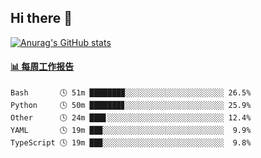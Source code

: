 ## Hi there 👋

[![Anurag's GitHub stats](https://github-readme-stats-orilights.vercel.app/api?username=orilights)](https://github.com/anuraghazra/github-readme-stats)

<!--
**OriLight152/OriLight152** is a ✨ _special_ ✨ repository because its `README.md` (this file) appears on your GitHub profile.

Here are some ideas to get you started:

- 🔭 I’m currently working on ...
- 🌱 I’m currently learning ...
- 👯 I’m looking to collaborate on ...
- 🤔 I’m looking for help with ...
- 💬 Ask me about ...
- 📫 How to reach me: ...
- 😄 Pronouns: ...
- ⚡ Fun fact: ...
-->

<!-- waka-box start -->
#### <a href="https://gist.github.com/92c8d5b388768c10efcba86e82b7c4fb" target="_blank">📊 每周工作报告</a>
```text
Bash       🕓 51m ███████▉░░░░░░░░░░░░░░░░░░░░░░ 26.5%
Python     🕓 50m ███████▊░░░░░░░░░░░░░░░░░░░░░░ 25.9%
Other      🕓 24m ███▋░░░░░░░░░░░░░░░░░░░░░░░░░░ 12.4%
YAML       🕓 19m ██▉░░░░░░░░░░░░░░░░░░░░░░░░░░░  9.9%
TypeScript 🕓 19m ██▉░░░░░░░░░░░░░░░░░░░░░░░░░░░  9.8%
```
<!-- Powered by https://github.com/journey-ad/waka-box-go . -->
<!-- waka-box end -->
